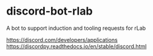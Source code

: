 # discord-bot-rlab
A bot to support induction and tooling requests for rLab


https://discord.com/developers/applications
https://discordpy.readthedocs.io/en/stable/discord.html
